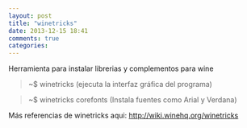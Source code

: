 ```yaml
---
layout: post
title: "winetricks"
date: 2013-12-15 18:41
comments: true
categories: 
---
```

Herramienta para instalar librerias y complementos para wine

>~$ winetricks (ejecuta la interfaz gráfica del programa)

>~$ winetricks corefonts (Instala fuentes como Arial y Verdana)

Más referencias de winetricks aqui: <http://wiki.winehq.org/winetricks>

